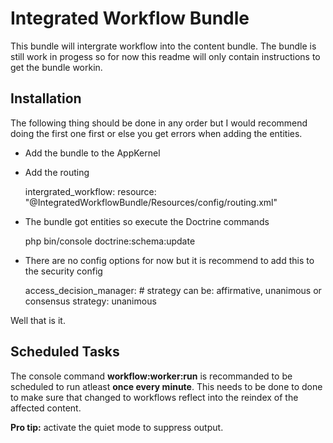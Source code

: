 # Integrated Workflow Bundle

This bundle will intergrate workflow into the content bundle. The bundle is still work in progess so
for now this readme will only contain instructions to get the bundle workin.

## Installation ##

The following thing should be done in any order but I would recommend doing the first one first or
else you get errors when adding the entities.

* Add the bundle to the AppKernel
* Add the routing

	intergrated_workflow:
		resource: "@IntegratedWorkflowBundle/Resources/config/routing.xml"

* The bundle got entities so execute the Doctrine commands

	php bin/console doctrine:schema:update

* There are no config options for now but it is recommend to add this to the security config

    access_decision_manager:
        # strategy can be: affirmative, unanimous or consensus
        strategy: unanimous

Well that is it.

## Scheduled Tasks ##

The console command **workflow:worker:run** is recommanded to be scheduled to run atleast **once every 
minute**. This needs to be done to done to make sure that changed to workflows reflect into the reindex 
of the affected content.

**Pro tip:** activate the quiet mode to suppress output.
